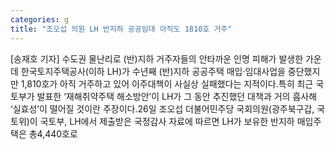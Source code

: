 ```yaml
---
categories: g
title: "조오섭 의원 LH 반지하 공공임대 아직도 1810호 거주"
---
```

[송재호 기자] 수도권 물난리로 (반)지하 거주자들의 안타까운 인명 피해가 발생한 가운데 한국토지주택공사(이하 LH)가 수년째 (반)지하 공공주택 매입·임대사업을 중단했지만 1,810호가 아직 거주하고 있어 이주대책이 사실상 실패했다는 지적이다.특히 최근 국토부가 발표한 ‘재해취약주택 해소방안’이 LH가 그 동안 추진했던 대책과 거의 흡사해 ‘실효성’이 떨어질 것이란 주장이다.26일 조오섭 더불어민주당 국회의원(광주북구갑, 국토위)이 국토부, LH에서 제출받은 국정감사 자료에 따르면 LH가 보유한 반지하 매입주택은 총4,440호로